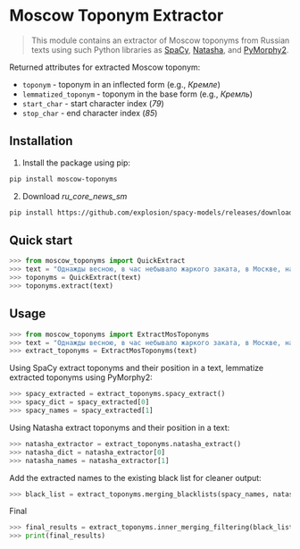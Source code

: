 # Moscow Toponym Extractor
> This module contains an extractor of Moscow toponyms from Russian texts using such Python libraries as [SpaCy](https://github.com/explosion/spaCy), [Natasha](https://github.com/natasha/natasha), and [PyMorphy2](https://github.com/pymorphy2/pymorphy2). 

Returned attributes for extracted Moscow toponym:

-   `toponym` - toponym in an inflected form   (e.g., _Кремле_)
-   `lemmatized_toponym` - toponym in the base form (e.g., _Кремль_)
-   `start_char` - start character index (_79_)
-   `stop_char` - end character index (_85_)

## Installation
1. Install the package using pip:
```sh
pip install moscow-toponyms
```
2. Download _ru_core_news_sm_
```sh
pip install https://github.com/explosion/spacy-models/releases/download/ru_core_news_sm-3.1.0/ru_core_news_sm-3.1.0.tar.gz
```

## Quick start
```python
>>> from moscow_toponyms import QuickExtract
>>> text = "Однажды весною, в час небывало жаркого заката, в Москве, на Патриарших прудах, появились два гражданина."
>>> toponyms = QuickExtract(text)
>>> toponyms.extract(text)
```

## Usage
```python
>>> from moscow_toponyms import ExtractMosToponyms
>>> text = "Однажды весною, в час небывало жаркого заката, в Москве, на Патриарших прудах, появились два гражданина."
>>> extract_toponyms = ExtractMosToponyms(text)
```
Using SpaCy extract toponyms and their position in a text, lemmatize extracted toponyms using PyMorphy2:
```python
>>> spacy_extracted = extract_toponyms.spacy_extract()
>>> spacy_dict = spacy_extracted[0]
>>> spacy_names = spacy_extracted[1]
```
Using Natasha extract toponyms and their position in a text:
```python
>>> natasha_extractor = extract_toponyms.natasha_extract()
>>> natasha_dict = natasha_extractor[0]
>>> natasha_names = natasha_extractor[1]
``` 
Add the extracted names to the existing black list for cleaner output:
```python
>>> black_list = extract_toponyms.merging_blacklists(spacy_names, natasha_names)
```
Final 
``` python
>>> final_results = extract_toponyms.inner_merging_filtering(black_list, spacy_dict, natasha_dict)
>>> print(final_results)
```
